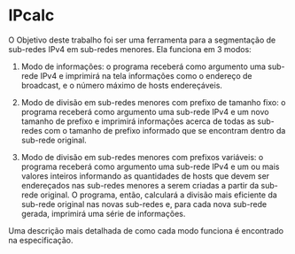 # IPcalc
O Objetivo deste trabalho foi ser uma ferramenta para a segmentação de sub-redes IPv4 em sub-redes menores.
Ela funciona em 3 modos:

1. Modo de informações: o programa receberá como argumento uma sub-rede IPv4 e imprimirá na tela informações como o endereço de broadcast, e o número máximo de hosts endereçáveis.

2. Modo de divisão em sub-redes menores com prefixo de tamanho fixo: o programa receberá como argumento uma sub-rede IPv4 e um novo tamanho de prefixo e imprimirá informações acerca de todas as sub-redes com o tamanho de prefixo informado que se encontram dentro da sub-rede original.

3. Modo de divisão em sub-redes menores com prefixos variáveis: o programa receberá como argumento uma sub-rede IPv4 e um ou mais valores inteiros informando as quantidades de hosts que devem ser endereçados nas sub-redes menores a serem criadas a partir da sub-rede original. O programa, então, calculará a divisão mais eficiente da sub-rede original nas novas sub-redes e, para cada nova sub-rede gerada, imprimirá uma série de informações.

Uma descrição mais detalhada de como cada modo funciona é encontrado na especificação.
